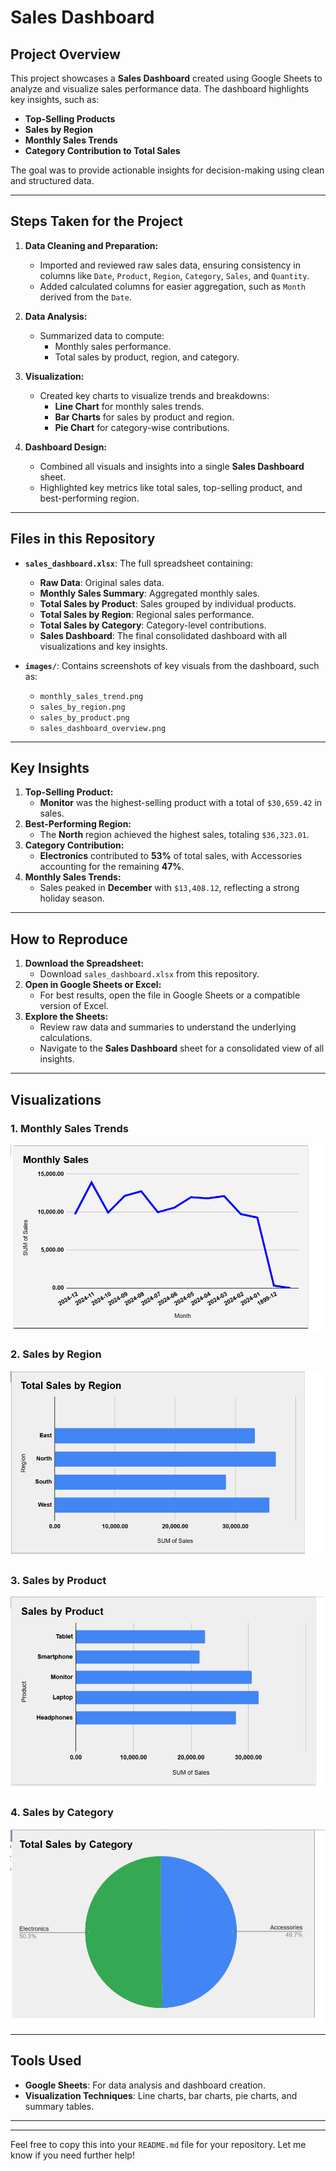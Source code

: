 # Sales Dashboard

## Project Overview
This project showcases a **Sales Dashboard** created using Google Sheets to analyze and visualize sales performance data. The dashboard highlights key insights, such as:
- **Top-Selling Products**
- **Sales by Region**
- **Monthly Sales Trends**
- **Category Contribution to Total Sales**

The goal was to provide actionable insights for decision-making using clean and structured data.

---

## Steps Taken for the Project
1. **Data Cleaning and Preparation:**
   - Imported and reviewed raw sales data, ensuring consistency in columns like `Date`, `Product`, `Region`, `Category`, `Sales`, and `Quantity`.
   - Added calculated columns for easier aggregation, such as `Month` derived from the `Date`.

2. **Data Analysis:**
   - Summarized data to compute:
     - Monthly sales performance.
     - Total sales by product, region, and category.

3. **Visualization:**
   - Created key charts to visualize trends and breakdowns:
     - **Line Chart** for monthly sales trends.
     - **Bar Charts** for sales by product and region.
     - **Pie Chart** for category-wise contributions.

4. **Dashboard Design:**
   - Combined all visuals and insights into a single **Sales Dashboard** sheet.
   - Highlighted key metrics like total sales, top-selling product, and best-performing region.

---

## Files in this Repository
- **`sales_dashboard.xlsx`**: The full spreadsheet containing:
  - **Raw Data**: Original sales data.
  - **Monthly Sales Summary**: Aggregated monthly sales.
  - **Total Sales by Product**: Sales grouped by individual products.
  - **Total Sales by Region**: Regional sales performance.
  - **Total Sales by Category**: Category-level contributions.
  - **Sales Dashboard**: The final consolidated dashboard with all visualizations and key insights.

- **`images/`**: Contains screenshots of key visuals from the dashboard, such as:
  - `monthly_sales_trend.png`
  - `sales_by_region.png`
  - `sales_by_product.png`
  - `sales_dashboard_overview.png`

---

## Key Insights
1. **Top-Selling Product:**
   - **Monitor** was the highest-selling product with a total of `$30,659.42` in sales.
2. **Best-Performing Region:**
   - The **North** region achieved the highest sales, totaling `$36,323.01`.
3. **Category Contribution:**
   - **Electronics** contributed to **53%** of total sales, with Accessories accounting for the remaining **47%**.
4. **Monthly Sales Trends:**
   - Sales peaked in **December** with `$13,408.12`, reflecting a strong holiday season.

---

## How to Reproduce
1. **Download the Spreadsheet:**
   - Download `sales_dashboard.xlsx` from this repository.
2. **Open in Google Sheets or Excel:**
   - For best results, open the file in Google Sheets or a compatible version of Excel.
3. **Explore the Sheets:**
   - Review raw data and summaries to understand the underlying calculations.
   - Navigate to the **Sales Dashboard** sheet for a consolidated view of all insights.

---

## Visualizations

### 1. Monthly Sales Trends
![Monthly Sales Trends](images/Monthly%20Sales.png)

### 2. Sales by Region
![Sales by Region](images/Total%20Sales%20by%20Region.png)

### 3. Sales by Product
![Sales by Product](images/Sales%20by%20Product.png)

### 4. Sales by Category
![Sales by Category](images/Sales%20by%20Category.png)

---

## Tools Used
- **Google Sheets**: For data analysis and dashboard creation.
- **Visualization Techniques**: Line charts, bar charts, pie charts, and summary tables.

---


---

Feel free to copy this into your `README.md` file for your repository. Let me know if you need further help!
